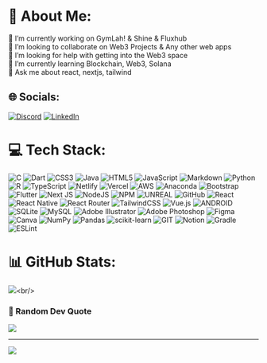 # 💫 About Me:

🔭 I’m currently working on GymLah! & Shine & Fluxhub<br>👯 I’m looking to collaborate on Web3 Projects & Any other web apps<br>🤝 I’m looking for help with getting into the Web3 space<br>🌱 I’m currently learning Blockchain, Web3, Solana<br>💬 Ask me about react, nextjs, tailwind

## 🌐 Socials:

[![Discord](https://img.shields.io/badge/Discord-%237289DA.svg?logo=discord&logoColor=white)](https://discord.gg/l1mjh) [![LinkedIn](https://img.shields.io/badge/LinkedIn-%230077B5.svg?logo=linkedin&logoColor=white)](https://linkedin.com/in/l1mjh)

# 💻 Tech Stack:

![C](https://img.shields.io/badge/c-%2300599C.svg?style=for-the-badge&logo=c&logoColor=white) ![Dart](https://img.shields.io/badge/dart-%230175C2.svg?style=for-the-badge&logo=dart&logoColor=white) ![CSS3](https://img.shields.io/badge/css3-%231572B6.svg?style=for-the-badge&logo=css3&logoColor=white) ![Java](https://img.shields.io/badge/java-%23ED8B00.svg?style=for-the-badge&logo=java&logoColor=white) ![HTML5](https://img.shields.io/badge/html5-%23E34F26.svg?style=for-the-badge&logo=html5&logoColor=white) ![JavaScript](https://img.shields.io/badge/javascript-%23323330.svg?style=for-the-badge&logo=javascript&logoColor=%23F7DF1E) ![Markdown](https://img.shields.io/badge/markdown-%23000000.svg?style=for-the-badge&logo=markdown&logoColor=white) ![Python](https://img.shields.io/badge/python-3670A0?style=for-the-badge&logo=python&logoColor=ffdd54) ![R](https://img.shields.io/badge/r-%23276DC3.svg?style=for-the-badge&logo=r&logoColor=white) ![TypeScript](https://img.shields.io/badge/typescript-%23007ACC.svg?style=for-the-badge&logo=typescript&logoColor=white) ![Netlify](https://img.shields.io/badge/netlify-%23000000.svg?style=for-the-badge&logo=netlify&logoColor=#00C7B7) ![Vercel](https://img.shields.io/badge/vercel-%23000000.svg?style=for-the-badge&logo=vercel&logoColor=white) ![AWS](https://img.shields.io/badge/AWS-%23FF9900.svg?style=for-the-badge&logo=amazon-aws&logoColor=white) ![Anaconda](https://img.shields.io/badge/Anaconda-%2344A833.svg?style=for-the-badge&logo=anaconda&logoColor=white) ![Bootstrap](https://img.shields.io/badge/bootstrap-%23563D7C.svg?style=for-the-badge&logo=bootstrap&logoColor=white) ![Flutter](https://img.shields.io/badge/Flutter-%2302569B.svg?style=for-the-badge&logo=Flutter&logoColor=white) ![Next JS](https://img.shields.io/badge/Next-black?style=for-the-badge&logo=next.js&logoColor=white) ![NodeJS](https://img.shields.io/badge/node.js-6DA55F?style=for-the-badge&logo=node.js&logoColor=white) ![NPM](https://img.shields.io/badge/NPM-%23000000.svg?style=for-the-badge&logo=npm&logoColor=white) ![UNREAL](https://img.shields.io/badge/unreal-%2320232a.svg?style=for-the-badge&logo=unreal-engine&logoColor=white) ![GitHub](https://img.shields.io/badge/GitHub-%23121011.svg?style=for-the-badge&logo=github&logoColor=white) ![React](https://img.shields.io/badge/react-%2320232a.svg?style=for-the-badge&logo=react&logoColor=%2361DAFB) ![React Native](https://img.shields.io/badge/react_native-%2320232a.svg?style=for-the-badge&logo=react&logoColor=%2361DAFB) ![React Router](https://img.shields.io/badge/React_Router-CA4245?style=for-the-badge&logo=react-router&logoColor=white) ![TailwindCSS](https://img.shields.io/badge/tailwindcss-%2338B2AC.svg?style=for-the-badge&logo=tailwind-css&logoColor=white) ![Vue.js](https://img.shields.io/badge/vuejs-%2335495e.svg?style=for-the-badge&logo=vuedotjs&logoColor=%234FC08D) ![ANDROID](https://img.shields.io/badge/android-%2320232a.svg?style=for-the-badge&logo=android&logoColor=%a4c639) ![SQLite](https://img.shields.io/badge/sqlite-%2307405e.svg?style=for-the-badge&logo=sqlite&logoColor=white) ![MySQL](https://img.shields.io/badge/mysql-%2300f.svg?style=for-the-badge&logo=mysql&logoColor=white) ![Adobe Illustrator](https://img.shields.io/badge/adobeillustrator-%23FF9A00.svg?style=for-the-badge&logo=adobeillustrator&logoColor=white) ![Adobe Photoshop](https://img.shields.io/badge/adobephotoshop-%2331A8FF.svg?style=for-the-badge&logo=adobephotoshop&logoColor=white) ![Figma](https://img.shields.io/badge/figma-%23F24E1E.svg?style=for-the-badge&logo=figma&logoColor=white) ![Canva](https://img.shields.io/badge/Canva-%2300C4CC.svg?style=for-the-badge&logo=Canva&logoColor=white) ![NumPy](https://img.shields.io/badge/numpy-%23013243.svg?style=for-the-badge&logo=numpy&logoColor=white) ![Pandas](https://img.shields.io/badge/pandas-%23150458.svg?style=for-the-badge&logo=pandas&logoColor=white) ![scikit-learn](https://img.shields.io/badge/scikit--learn-%23F7931E.svg?style=for-the-badge&logo=scikit-learn&logoColor=white) ![GIT](https://img.shields.io/badge/Git-fc6d26?style=for-the-badge&logo=git&logoColor=white) ![Notion](https://img.shields.io/badge/Notion-%23000000.svg?style=for-the-badge&logo=notion&logoColor=white) ![Gradle](https://img.shields.io/badge/Gradle-02303A.svg?style=for-the-badge&logo=Gradle&logoColor=white) ![ESLint](https://img.shields.io/badge/ESLint-4B3263?style=for-the-badge&logo=eslint&logoColor=white)

# 📊 GitHub Stats:

![]([https://github-readme-stats-limjh2002.vercel.app/api?username=LimJH2002&theme=dark&hide_border=false&include_all_commits=true&count_private=true](https://github-readme-stats-limjh2002.vercel.app/api?username=LimJH2002&theme=dark&hide_border=false&include_all_commits=true&count_private=true))<br/>
<!-- ![](https://github-readme-stats-limjh2002.vercel.app/?user=LimJH2002&theme=dark&hide_border=false)<br/> -->

<!-- ![](https://github-readme-stats-limjh2002.vercel.app/api/top-langs/?username=LimJH2002&theme=dark&hide_border=false&include_all_commits=true&count_private=true&layout=compact&count_weight=0&size_weight=0.5) -->

### 📜 Random Dev Quote

![](https://quotes-github-readme.vercel.app/api?type=horizontal&theme=radical)

---

[![](https://visitcount.itsvg.in/api?id=LimJH2002&icon=0&color=0)](https://visitcount.itsvg.in)

<!-- Proudly created with GPRM ( https://gprm.itsvg.in ) -->
